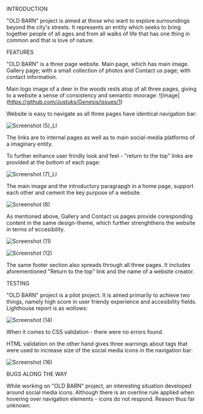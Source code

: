 
INTRODUCTION

"OLD BARN" project is aimed at those who want to explore surroundings beyond the city's streets.
It represents an entity which seeks to bring together people of all ages and from all walks of life that has one thing in common and that is love of nature.

FEATURES

"OLD BARN" is a three page website.
Main page, which has main image. Gallery page; with a small collection of photos and Contact us page;
with contact information.

Main logo image of a deer in the woods rests atop of all three pages, giving to a website a sense of consistency and semantic moorage:
![image]
(https://github.com/Justuks/Genesis/issues/1)


Website is easy to navigate as all three pages have identical navigation bar: 

![Screenshot (5)_LI](https://user-images.githubusercontent.com/93588907/146752744-c0af527c-a2b0-4c2d-abff-cdb5ee98baca.jpg)



The links are to internal pages as well as to main social-media platforms of a imaginary entity.


To further enhance user frindly look and feel - "return to the top" links are provided at the bottom of each page:


![Screenshot (7)_LI](https://user-images.githubusercontent.com/93588907/146753435-36f3c5fe-f07f-4a26-a5c2-6ce90553c56b.jpg)




The main image and the introductory paragrapgh in a home page, support each other and cement the key purpose of a website.


![Screenshot (8)](https://user-images.githubusercontent.com/93588907/146755090-4219dfa2-80de-4b20-b21d-27a1ea111e59.png)




As mentioned above, Gallery and Contact us pages provide coresponding content in the same design-theme, which further strenghthens the website in terms of eccesibility.


![Screenshot (11)](https://user-images.githubusercontent.com/93588907/146756934-8ee8ec26-e87c-422b-888c-167236bf36e0.png)





![Screenshot (12)](https://user-images.githubusercontent.com/93588907/146757184-a0dc4abc-5ad7-42a0-a7dc-1556d4831ce4.png)


The same footer section also spreads through all three pages. 
It includes aforementioned "Return to the top" link and the name of a website creator.


TESTING

"OLD BARN" project is a pilot project. It is aimed primarily to achieve two things, namely high score in user friendy experience and accesibility fields.
Lighthouse report is as wollows:

![Screenshot (14)](https://user-images.githubusercontent.com/93588907/146759049-de5596e0-a7ff-419b-aa49-261925c58cc1.png)



When it comes to CSS validation - there were no errors found.

HTML validation on the other hand gives three warnings about tags that were used to increase size of the social media icons in the navigation bar:


![Screenshot (16)](https://user-images.githubusercontent.com/93588907/146760000-8edc4383-892e-4fb0-be03-c25c41f3a9a6.png)


BUGS ALONG THE WAY

While working on "OLD BARN" project, an interesting situation developed around social media icons. 
Although there is an overline rule applied when hovering over navigation elements - icons do not respond. Reason thus far unknown.














